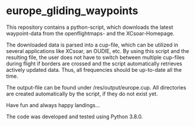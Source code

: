 # europe_gliding_waypoints
This repository contains a python-script, which downloads the latest waypoint-data 
from the openflightmaps- and the XCsoar-Homepage.

The downloaded data is parsed into a cup-file, which can be utilized in several applications like XCsoar, an OUDIE, etc.
By using this script and the resulting file, the user does not have to switch between multiple cup-files during flight if
borders are crossed and the script automatically retrieves actively updated data. 
Thus, all frequencies should be up-to-date all the time.

The output-file can be found under /res/output/europe.cup. 
All directories are created automatically by the script, if they do not exist yet.

Have fun and always happy landings...

The code was developed and tested using Python 3.8.0.
